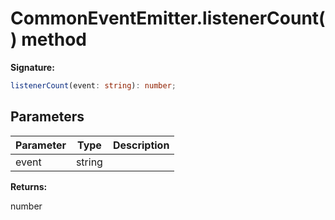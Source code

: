 # CommonEventEmitter.listenerCount() method

**Signature:**

```typescript
listenerCount(event: string): number;
```

## Parameters

| Parameter | Type   | Description |
| --------- | ------ | ----------- |
| event     | string |             |

**Returns:**

number
